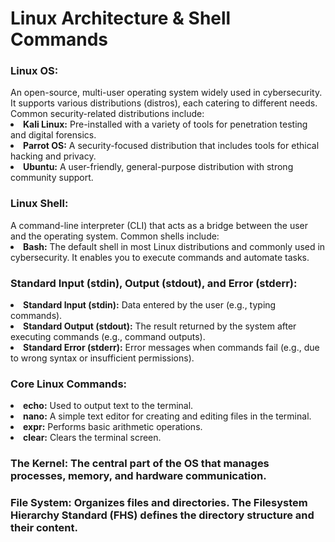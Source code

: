 

<h1>Linux Architecture & Shell Commands</h1>

<h3>Linux OS:</h3> An open-source, multi-user operating system widely used in cybersecurity. It supports various distributions (distros), each catering to different needs. Common security-related distributions include:

<li><strong>Kali Linux:</strong> Pre-installed with a variety of tools for penetration testing and digital forensics.</li>
<li><strong>Parrot OS:</strong> A security-focused distribution that includes tools for ethical hacking and privacy.</li>
<li><strong>Ubuntu:</strong> A user-friendly, general-purpose distribution with strong community support.</li>

<h3>Linux Shell:</h3> A command-line interpreter (CLI) that acts as a bridge between the user and the operating system. Common shells include:
<li><strong>Bash:</strong> The default shell in most Linux distributions and commonly used in cybersecurity. It enables you to execute commands and automate tasks.</li>

<h3>Standard Input (stdin), Output (stdout), and Error (stderr):</h3> 
<li><strong>Standard Input (stdin):</strong> Data entered by the user (e.g., typing commands).</li>
<li><strong>Standard Output (stdout):</strong> The result returned by the system after executing commands (e.g., command outputs).</li>
<li><strong>Standard Error (stderr):</strong> Error messages when commands fail (e.g., due to wrong syntax or insufficient permissions).</li>

<h3>Core Linux Commands:</h3>
<li><strong>echo:</strong> Used to output text to the terminal.</li>
<li><strong>nano:</strong> A simple text editor for creating and editing files in the terminal.</li>
<li><strong>expr:</strong> Performs basic arithmetic operations.</li>
<li><strong>clear:</strong> Clears the terminal screen.</li>

<h3><strong>The Kernel:</strong> The central part of the OS that manages processes, memory, and hardware communication.</h3>
<h3><strong>File System:</strong> Organizes files and directories. The <b>Filesystem Hierarchy Standard (FHS)</b> defines the directory structure and their content.</h3>
